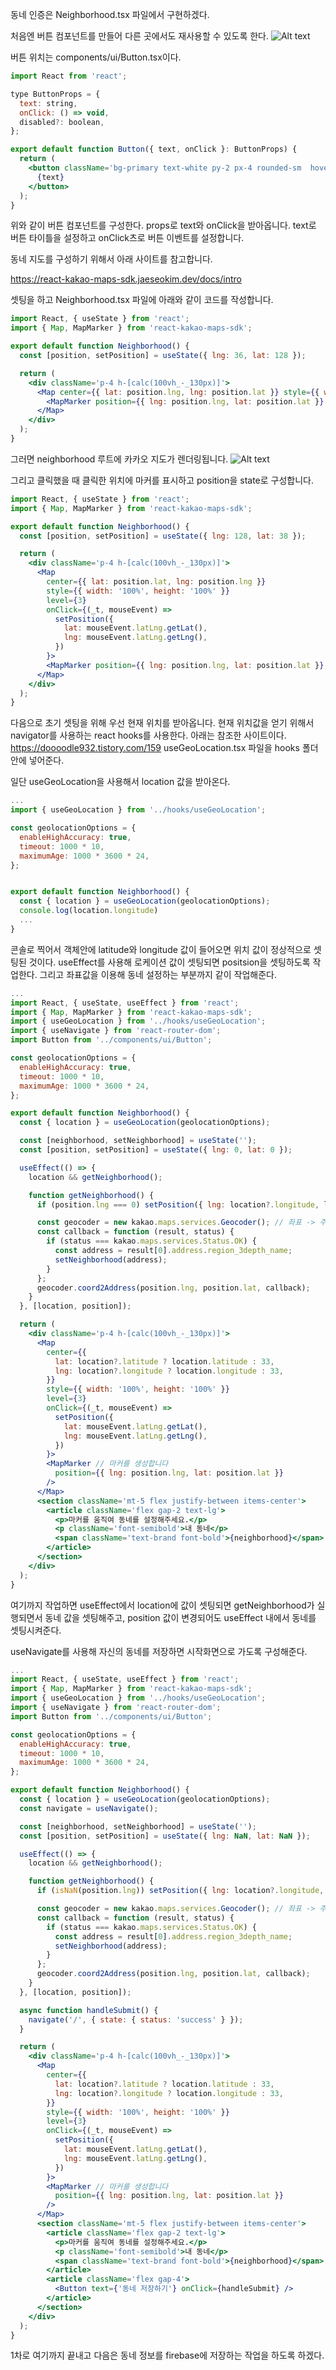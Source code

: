 동네 인증은 Neighborhood.tsx 파일에서 구현하겠다.

처음엔 버튼 컴포넌트를 만들어 다른 곳에서도 재사용할 수 있도록 한다.
![Alt text](image.png)

버튼 위치는 components/ui/Button.tsx이다.

```jsx
import React from 'react';

type ButtonProps = {
  text: string,
  onClick: () => void,
  disabled?: boolean,
};

export default function Button({ text, onClick }: ButtonProps) {
  return (
    <button className='bg-primary text-white py-2 px-4 rounded-sm  hover:brightness-110 flex-shrink-0' onClick={onClick}>
      {text}
    </button>
  );
}
```

위와 같이 버튼 컴포넌트를 구성한다. props로 text와 onClick을 받아옵니다. text로 버튼 타이틀을 설정하고 onClick츠로 버튼 이벤트를 설정합니다.

동네 지도를 구성하기 위해서 아래 사이트를 참고합니다.

https://react-kakao-maps-sdk.jaeseokim.dev/docs/intro

셋팅을 하고 Neighborhood.tsx 파일에 아래와 같이 코드를 작성합니다.

```jsx
import React, { useState } from 'react';
import { Map, MapMarker } from 'react-kakao-maps-sdk';

export default function Neighborhood() {
  const [position, setPosition] = useState({ lng: 36, lat: 128 });

  return (
    <div className='p-4 h-[calc(100vh_-_130px)]'>
      <Map center={{ lat: position.lng, lng: position.lat }} style={{ width: '100%', height: '100%' }} level={3}>
        <MapMarker position={{ lng: position.lng, lat: position.lat }} />
      </Map>
    </div>
  );
}
```

그러면 neighborhood 루트에 카카오 지도가 렌더링됩니다.
![Alt text](image-1.png)

그리고 클릭했을 때 클릭한 위치에 마커를 표시하고 position을 state로 구성합니다.

```jsx
import React, { useState } from 'react';
import { Map, MapMarker } from 'react-kakao-maps-sdk';

export default function Neighborhood() {
  const [position, setPosition] = useState({ lng: 128, lat: 38 });

  return (
    <div className='p-4 h-[calc(100vh_-_130px)]'>
      <Map
        center={{ lat: position.lat, lng: position.lng }}
        style={{ width: '100%', height: '100%' }}
        level={3}
        onClick={(_t, mouseEvent) =>
          setPosition({
            lat: mouseEvent.latLng.getLat(),
            lng: mouseEvent.latLng.getLng(),
          })
        }>
        <MapMarker position={{ lng: position.lng, lat: position.lat }} />
      </Map>
    </div>
  );
}
```

다음으로 초기 셋팅을 위해 우선 현재 위치를 받아옵니다.
현재 위치값을 얻기 위해서 navigator를 사용하는 react hooks를 사용한다. 아래는 참조한 사이트이다.
https://doooodle932.tistory.com/159
useGeoLocation.tsx 파일을 hooks 폴더 안에 넣어준다.

일단 useGeoLocation을 사용해서 location 값을 받아온다.

```jsx
...
import { useGeoLocation } from '../hooks/useGeoLocation';

const geolocationOptions = {
  enableHighAccuracy: true,
  timeout: 1000 * 10,
  maximumAge: 1000 * 3600 * 24,
};


export default function Neighborhood() {
  const { location } = useGeoLocation(geolocationOptions);
  console.log(location.longitude)
  ...
}
```

콘솔로 찍어서 객체안에 latitude와 longitude 값이 들어오면 위치 값이 정상적으로 셋팅된 것이다.
useEffect를 사용해 로케이션 값이 셋팅되면 positsion을 셋팅하도록 작업한다.
그리고 좌표값을 이용해 동네 설정하는 부분까지 같이 작업해준다.

```jsx
...
import React, { useState, useEffect } from 'react';
import { Map, MapMarker } from 'react-kakao-maps-sdk';
import { useGeoLocation } from '../hooks/useGeoLocation';
import { useNavigate } from 'react-router-dom';
import Button from '../components/ui/Button';

const geolocationOptions = {
  enableHighAccuracy: true,
  timeout: 1000 * 10,
  maximumAge: 1000 * 3600 * 24,
};

export default function Neighborhood() {
  const { location } = useGeoLocation(geolocationOptions);

  const [neighborhood, setNeighborhood] = useState('');
  const [position, setPosition] = useState({ lng: 0, lat: 0 });

  useEffect(() => {
    location && getNeighborhood();

    function getNeighborhood() {
      if (position.lng === 0) setPosition({ lng: location?.longitude, lat: location?.latitude });

      const geocoder = new kakao.maps.services.Geocoder(); // 좌표 -> 주소로 변환해주는 객체
      const callback = function (result, status) {
        if (status === kakao.maps.services.Status.OK) {
          const address = result[0].address.region_3depth_name;
          setNeighborhood(address);
        }
      };
      geocoder.coord2Address(position.lng, position.lat, callback);
    }
  }, [location, position]);

  return (
    <div className='p-4 h-[calc(100vh_-_130px)]'>
      <Map
        center={{
          lat: location?.latitude ? location.latitude : 33,
          lng: location?.longitude ? location.longitude : 33,
        }}
        style={{ width: '100%', height: '100%' }}
        level={3}
        onClick={(_t, mouseEvent) =>
          setPosition({
            lat: mouseEvent.latLng.getLat(),
            lng: mouseEvent.latLng.getLng(),
          })
        }>
        <MapMarker // 마커를 생성합니다
          position={{ lng: position.lng, lat: position.lat }}
        />
      </Map>
      <section className='mt-5 flex justify-between items-center'>
        <article className='flex gap-2 text-lg'>
          <p>마커를 움직여 동네를 설정해주세요.</p>
          <p className='font-semibold'>내 동네</p>
          <span className='text-brand font-bold'>{neighborhood}</span>
        </article>
      </section>
    </div>
  );
}
```

여기까지 작업하면 useEffect에서 location에 값이 셋팅되면 getNeighborhood가 실행되면서 동네 값을 셋팅해주고, position 값이 변경되어도 useEffect 내에서 동네를 셋팅시켜준다.

useNavigate를 사용해 자신의 동네를 저장하면 시작화면으로 가도록 구성해준다.

```jsx
...
import React, { useState, useEffect } from 'react';
import { Map, MapMarker } from 'react-kakao-maps-sdk';
import { useGeoLocation } from '../hooks/useGeoLocation';
import { useNavigate } from 'react-router-dom';
import Button from '../components/ui/Button';

const geolocationOptions = {
  enableHighAccuracy: true,
  timeout: 1000 * 10,
  maximumAge: 1000 * 3600 * 24,
};

export default function Neighborhood() {
  const { location } = useGeoLocation(geolocationOptions);
  const navigate = useNavigate();

  const [neighborhood, setNeighborhood] = useState('');
  const [position, setPosition] = useState({ lng: NaN, lat: NaN });

  useEffect(() => {
    location && getNeighborhood();

    function getNeighborhood() {
      if (isNaN(position.lng)) setPosition({ lng: location?.longitude, lat: location?.latitude });

      const geocoder = new kakao.maps.services.Geocoder(); // 좌표 -> 주소로 변환해주는 객체
      const callback = function (result, status) {
        if (status === kakao.maps.services.Status.OK) {
          const address = result[0].address.region_3depth_name;
          setNeighborhood(address);
        }
      };
      geocoder.coord2Address(position.lng, position.lat, callback);
    }
  }, [location, position]);

  async function handleSubmit() {
    navigate('/', { state: { status: 'success' } });
  }

  return (
    <div className='p-4 h-[calc(100vh_-_130px)]'>
      <Map
        center={{
          lat: location?.latitude ? location.latitude : 33,
          lng: location?.longitude ? location.longitude : 33,
        }}
        style={{ width: '100%', height: '100%' }}
        level={3}
        onClick={(_t, mouseEvent) =>
          setPosition({
            lat: mouseEvent.latLng.getLat(),
            lng: mouseEvent.latLng.getLng(),
          })
        }>
        <MapMarker // 마커를 생성합니다
          position={{ lng: position.lng, lat: position.lat }}
        />
      </Map>
      <section className='mt-5 flex justify-between items-center'>
        <article className='flex gap-2 text-lg'>
          <p>마커를 움직여 동네를 설정해주세요.</p>
          <p className='font-semibold'>내 동네</p>
          <span className='text-brand font-bold'>{neighborhood}</span>
        </article>
        <article className='flex gap-4'>
          <Button text={'동네 저장하기'} onClick={handleSubmit} />
        </article>
      </section>
    </div>
  );
}
```

1차로 여기까지 끝내고 다음은 동네 정보를 firebase에 저장하는 작업을 하도록 하겠다.
